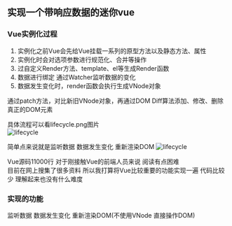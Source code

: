 ## 实现一个带响应数据的迷你vue
### Vue实例化过程

1. 实例化之前Vue会先给Vue挂载一系列的原型方法以及静态方法、属性
2. 实例化时会对选项参数进行规范化、合并等操作
3. 过自定义Render方法、template、el等生成Render函数
4. 数据进行绑定 通过Watcher监听数据的变化
5. 数据发生变化时，render函数会执行生成VNode对象

通过patch方法，对比新旧VNode对象，再通过DOM Diff算法添加、修改、删除真正的DOM元素

具体流程可以看lifecycle.png图片<br>
![lifecycle](https://github.com/woai3c/mini-vue/blob/master/imgs/lifecycle.png)

简单点来说就是监听数据 数据发生变化 重新渲染DOM
![lifecycle](https://github.com/woai3c/mini-vue/blob/master/imgs/data.png)

Vue源码11000行 对于刚接触Vue的前端人员来说 阅读有点困难<br>
目前在网上搜集了很多资料 所以我打算将Vue比较重要的功能实现一遍 代码比较少 理解起来也没有什么难度 

### 实现的功能
监听数据 数据发生变化 重新渲染DOM(不使用VNode 直接操作DOM) 
